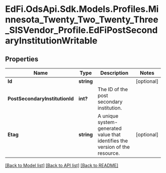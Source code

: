 # EdFi.OdsApi.Sdk.Models.Profiles.Minnesota_Twenty_Two_Twenty_Three_SISVendor_Profile.EdFiPostSecondaryInstitutionWritable
## Properties

Name | Type | Description | Notes
------------ | ------------- | ------------- | -------------
**Id** | **string** |  | [optional] 
**PostSecondaryInstitutionId** | **int?** | The ID of the post secondary institution. | 
**Etag** | **string** | A unique system-generated value that identifies the version of the resource. | [optional] 

[[Back to Model list]](../README.md#documentation-for-models) [[Back to API list]](../README.md#documentation-for-api-endpoints) [[Back to README]](../README.md)

